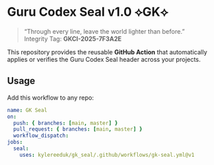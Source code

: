 # Guru Codex Seal v1.0 ⟡GK⟡

> “Through every line, leave the world lighter than before.”  
> Integrity Tag: **GKCI-2025-7F3A2E**

This repository provides the reusable **GitHub Action** that automatically applies or verifies the Guru Codex Seal header across your projects.

## Usage
Add this workflow to any repo:
```yaml
name: GK Seal
on:
  push: { branches: [main, master] }
  pull_request: { branches: [main, master] }
  workflow_dispatch:
jobs:
  seal:
    uses: kylereeduk/gk_seal/.github/workflows/gk-seal.yml@v1
